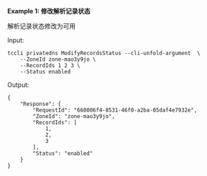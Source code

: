 **Example 1: 修改解析记录状态**

解析记录状态修改为可用

Input: 

```
tccli privatedns ModifyRecordsStatus --cli-unfold-argument  \
    --ZoneId zone-mao3y9jo \
    --RecordIds 1 2 3 \
    --Status enabled
```

Output: 
```
{
    "Response": {
        "RequestId": "660006f4-8531-46f0-a2ba-05daf4e7932e",
        "ZoneId": "zone-mao3y9jo",
        "RecordIds": [
            1,
            2,
            3
        ],
        "Status": "enabled"
    }
}
```

